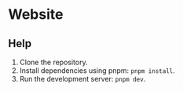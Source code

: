 # Website

## Help

1. Clone the repository.
2. Install dependencies using pnpm: `pnpm install`.
3. Run the development server: `pnpm dev`.
